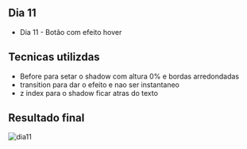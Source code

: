 ## Dia 11
* Dia 11 - Botão com efeito hover

## Tecnicas utilizdas
* Before para setar o shadow com altura 0% e bordas arredondadas
* transition para dar o efeito e nao ser instantaneo
* z index para o shadow ficar atras do texto

## Resultado final

![dia11](https://user-images.githubusercontent.com/47106171/93690777-b7067d80-fab2-11ea-9930-3cd34a33c3fd.gif)
